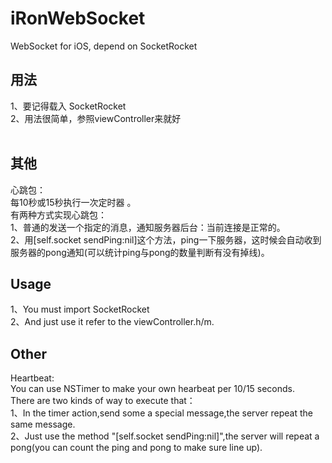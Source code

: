 # iRonWebSocket
WebSocket for iOS, depend on SocketRocket

## 用法
1、要记得载入 SocketRocket <br>
2、用法很简单，参照viewController来就好<br><br>

## 其他
心跳包：<br>
 每10秒或15秒执行一次定时器 。<br>
 有两种方式实现心跳包：<br>
 1、普通的发送一个指定的消息，通知服务器后台：当前连接是正常的。<br>
 2、用[self.socket sendPing:nil]这个方法，ping一下服务器，这时候会自动收到服务器的pong通知(可以统计ping与pong的数量判断有没有掉线)。


## Usage
1、You must import SocketRocket<br>
2、And just use it refer to the viewController.h/m.

## Other
  Heartbeat:<br>
  You can use NSTimer to make your own hearbeat per 10/15 seconds.<br>
    There are two kinds of way to execute that：<br>
    1、In the timer action,send some a special message,the server repeat the same message.<br>
    2、Just use the method "[self.socket sendPing:nil]",the server will repeat a pong(you can count the ping and pong to make sure line up).
